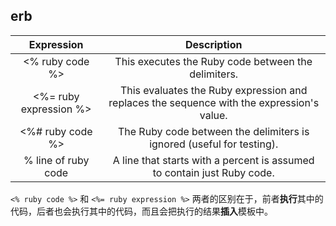 
## erb

| Expression | Description |
|:----------:|:-----------:|
| <% ruby code %> | This executes the Ruby code between the delimiters. |
| <%= ruby expression %> | This evaluates the Ruby expression and replaces the sequence with the expression's value. |
| <%# ruby code %> | The Ruby code between the delimiters is ignored (useful for testing). |
| % line of ruby code | A line that starts with a percent is assumed to contain just Ruby code. |

`<% ruby code %>` 和 `<%= ruby expression %>` 两者的区别在于，前者**执行**其中的代码，后者也会执行其中的代码，而且会把执行的结果**插入**模板中。
